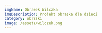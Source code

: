 ```yaml
---
imgName: Obrazek Wilczka
imgDescription: Projekt obrazka dla dzieci
category: obrazki
image: /assets/wilczek.png
---
```


